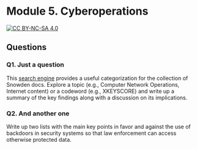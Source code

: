 # Module 5. Cyberoperations


[![CC BY-NC-SA 4.0][cc-by-nc-sa-shield]][cc-by-nc-sa]

[cc-by-nc-sa]: http://creativecommons.org/licenses/by-nc-sa/4.0/
[cc-by-nc-sa-shield]: https://img.shields.io/badge/License-CC%20BY--NC--SA%204.0-lightgrey.svg



## Questions

### Q1. Just a question 
This [search engine](https://search.edwardsnowden.com) provides a useful categorization for the collection of Snowden docs. Explore a topic (e.g., Computer Network Operations, Internet content) or a codeword (e.g., XKEYSCORE) and write up a summary of the key findings along with a discussion on its implications.

### Q2. And another one
Write up two lists with the main key points in favor and against the use of backdoors in security systems so that law enforcement can access otherwise protected data.

